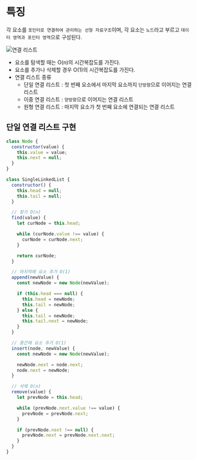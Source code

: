 # 특징

각 요소를 `포인터로 연결하여 관리하는 선형 자료구조`이며, 각 요소는 `노드`라고 부르고 `데이터 영역과 포인터 영역`으로 구성된다.

![연결 리스트](https://user-images.githubusercontent.com/72539723/207995687-f5f292bd-581b-4d7e-9db2-dbc42e1961cd.png)

- 요소를 탐색할 때는 O(n)의 시간복잡도를 가진다.
- 요소를 추가나 삭제할 경우 O(1)의 시간복잡도를 가진다.
- 연결 리스트 종류
  - 단일 연결 리스트 : 첫 번째 요소에서 마지막 요소까지 `단방향`으로 이어지는 연결 리스트
  - 이중 연결 리스트 : `양방향`으로 이어지는 연결 리스트
  - 원형 연결 리스트 : 마지막 요소가 첫 번째 요소에 연결되는 연결 리스트

## 단일 연결 리스트 구현

```js
class Node {
  constructor(value) {
    this.value = value;
    this.next = null;
  }
}

class SingleLinkedList {
  constructor() {
    this.head = null;
    this.tail = null;
  }

  // 찾기 O(n)
  find(value) {
    let curNode = this.head;

    while (curNode.value !== value) {
      curNode = curNode.next;
    }

    return curNode;
  }

  // 마지막에 요소 추가 O(1)
  append(newValue) {
    const newNode = new Node(newValue);

    if (this.head === null) {
      this.head = newNode;
      this.tail = newNode;
    } else {
      this.tail = newNode;
      this.tail.next = newNode;
    }
  }

  // 중간에 요소 추가 O(1)
  insert(node, newValue) {
    const newNode = new Node(newValue);

    newNode.next = node.next;
    node.next = newNode;
  }

  // 삭제 O(n)
  remove(value) {
    let prevNode = this.head;

    while (prevNode.next.value !== value) {
      prevNode = prevNode.next;
    }

    if (prevNode.next !== null) {
      prevNode.next = prevNode.next.next;
    }
  }
}
```
